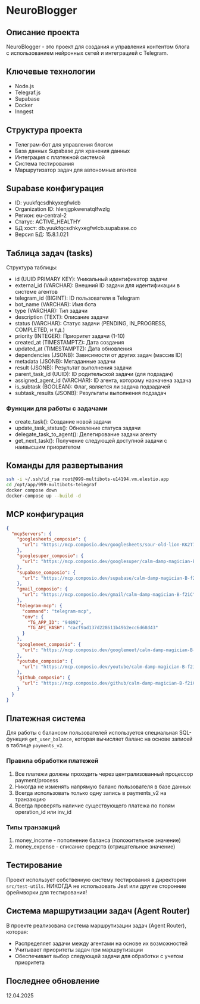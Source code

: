 # NeuroBlogger

## Описание проекта
NeuroBlogger - это проект для создания и управления контентом блога с использованием нейронных сетей и интеграцией с Telegram.

## Ключевые технологии
- Node.js
- Telegraf.js
- Supabase
- Docker
- Inngest

## Структура проекта
- Телеграм-бот для управления блогом
- База данных Supabase для хранения данных
- Интеграция с платежной системой
- Система тестирования
- Маршрутизатор задач для автономных агентов

## Supabase конфигурация
- ID: yuukfqcsdhkyxegfwlcb
- Organization ID: hlenjgpkwenatqlfwzlg
- Регион: eu-central-2
- Статус: ACTIVE_HEALTHY
- БД хост: db.yuukfqcsdhkyxegfwlcb.supabase.co
- Версия БД: 15.8.1.021

## Таблица задач (tasks)
Структура таблицы:
- id (UUID PRIMARY KEY): Уникальный идентификатор задачи
- external_id (VARCHAR): Внешний ID задачи для идентификации в системе агентов
- telegram_id (BIGINT): ID пользователя в Telegram
- bot_name (VARCHAR): Имя бота
- type (VARCHAR): Тип задачи
- description (TEXT): Описание задачи
- status (VARCHAR): Статус задачи (PENDING, IN_PROGRESS, COMPLETED, и т.д.)
- priority (INTEGER): Приоритет задачи (1-10)
- created_at (TIMESTAMPTZ): Дата создания
- updated_at (TIMESTAMPTZ): Дата обновления
- dependencies (JSONB): Зависимости от других задач (массив ID)
- metadata (JSONB): Метаданные задачи
- result (JSONB): Результат выполнения задачи
- parent_task_id (UUID): ID родительской задачи (для подзадач)
- assigned_agent_id (VARCHAR): ID агента, которому назначена задача
- is_subtask (BOOLEAN): Флаг, является ли задача подзадачей
- subtask_results (JSONB): Результаты выполнения подзадач

### Функции для работы с задачами
- create_task(): Создание новой задачи
- update_task_status(): Обновление статуса задачи
- delegate_task_to_agent(): Делегирование задачи агенту
- get_next_task(): Получение следующей доступной задачи с наивысшим приоритетом

## Команды для развертывания
```bash
ssh -i ~/.ssh/id_rsa root@999-multibots-u14194.vm.elestio.app
cd /opt/app/999-multibots-telegraf
docker compose down
docker-compose up --build -d
```

## MCP конфигурация
```json
{
  "mcpServers": {
    "googlesheets_composio": {
      "url": "https://mcp.composio.dev/googlesheets/sour-old-lion-KK2T7-"
    },
    "googlesuper_composio": {
      "url": "https://mcp.composio.dev/googlesuper/calm-damp-magician-B-f2iC"
    },
    "supabase_composio": {
      "url": "https://mcp.composio.dev/supabase/calm-damp-magician-B-f2iC"
    },
    "gmail_composio": {
      "url": "https://mcp.composio.dev/gmail/calm-damp-magician-B-f2iC"
    },
    "telegram-mcp": {
      "command": "telegram-mcp",
      "env": {
        "TG_APP_ID": "94892",
        "TG_API_HASH": "cacf9ad137d228611b49b2ecc6d68d43"
      }
    },
    "googlemeet_composio": {
      "url": "https://mcp.composio.dev/googlemeet/calm-damp-magician-B-f2iC"
    },
    "youtube_composio": {
      "url": "https://mcp.composio.dev/youtube/calm-damp-magician-B-f2iC"
    },
    "github_composio": {
      "url": "https://mcp.composio.dev/github/calm-damp-magician-B-f2iC"
    }
  }
}
```

## Платежная система
Для работы с балансом пользователей используется специальная SQL-функция `get_user_balance`, которая вычисляет баланс на основе записей в таблице `payments_v2`.

### Правила обработки платежей
1. Все платежи должны проходить через централизованный процессор payment/process
2. Никогда не изменять напрямую баланс пользователя в базе данных
3. Всегда использовать только одну запись в payments_v2 на транзакцию
4. Всегда проверять наличие существующего платежа по полям operation_id или inv_id

### Типы транзакций
1. money_income - пополнение баланса (положительное значение)
2. money_expense - списание средств (отрицательное значение)

## Тестирование
Проект использует собственную систему тестирования в директории `src/test-utils`.
НИКОГДА не использовать Jest или другие сторонние фреймворки для тестирования!

## Система маршрутизации задач (Agent Router)
В проекте реализована система маршрутизации задач (Agent Router), которая:
- Распределяет задачи между агентами на основе их возможностей
- Учитывает приоритеты задач при маршрутизации
- Обеспечивает выбор следующей задачи для обработки с учетом приоритета

## Последнее обновление
12.04.2025
